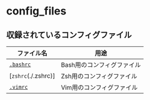 # config_files

## 収録されているコンフィグファイル

|ファイル名|用途|
|---|---|
|[`.bashrc`](./.bashrc)|Bash用のコンフィグファイル|
|[`zshrc`(./.zshrc)]|Zsh用のコンフィグファイル|
|[`.vimrc`](./vimrc)|Vim用のコンフィグファイル|
